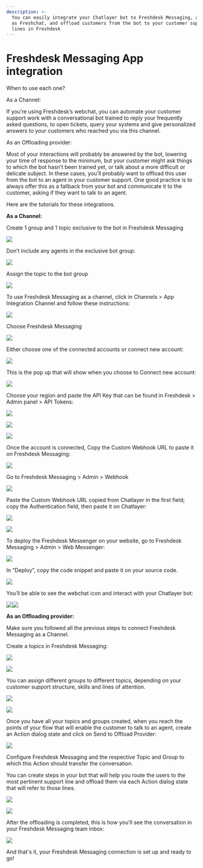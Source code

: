 ```yaml
---
description: >-
  You can easily integrate your Chatlayer bot to Freshdesk Messaging, also known
  as Freshchat, and offload customers from the bot to your customer support
  lines in Freshdesk
---
```


# Freshdesk Messaging App integration

When to use each one?

As a Channel:

If you’re using Freshdesk’s webchat, you can automate your customer support work with a conversational bot trained to reply your frequently asked questions, to open tickets, query your systems and give personalized answers to your customers who reached you via this channel.

As an Offloading provider:

Most of your interactions will probably be answered by the bot, lowering your time of response to the minimum, but your customer might ask things to which the bot hasn’t been trained yet, or talk about a more difficult or delicate subject. In these cases, you’ll probably want to offload this user from the bot to an agent in your customer support. One good practice is to always offer this as a fallback from your bot and communicate it to the customer, asking if they want to talk to an agent.

Here are the tutorials for these integrations.

**As a Channel:**

Create 1 group and 1 topic exclusive to the bot in Freshdesk Messaging

![](<../../.gitbook/assets/image (687).png>)

Don’t include any agents in the exclusive bot group:

![](<../../.gitbook/assets/image (688).png>)

Assign the topic to the bot group

![](<../../.gitbook/assets/image (714).png>)

To use Freshdesk Messaging as a channel, click in Channels > App Integration Channel and follow these instructions:

![](<../../.gitbook/assets/image (682).png>)

Choose Freshdesk Messaging

![](<../../.gitbook/assets/image (684) (1).png>)

Either choose one of the connected accounts or connect new account:

![](<../../.gitbook/assets/image (703) (1).png>)

This is the pop up that will show when you choose to Connect new account:

![](<../../.gitbook/assets/image (716).png>)

Choose your region and paste the API Key that can be found in Freshdesk > Admin panel > API Tokens:

![](<../../.gitbook/assets/image (693).png>)

![](<../../.gitbook/assets/image (705).png>)

![](<../../.gitbook/assets/image (707).png>)

Once the account is connected, Copy the Custom Webhook URL to paste it on Freshdesk Messaging:

![](<../../.gitbook/assets/image (715).png>)

Go to Freshdesk Messaging > Admin > Webhook

![](<../../.gitbook/assets/image (685) (1).png>)

Paste the Custom Webhook URL copied from Chatlayer in the first field; copy the Authentication field, then paste it on Chatlayer:

![](<../../.gitbook/assets/image (711) (1).png>)

![](<../../.gitbook/assets/image (671).png>)

To deploy the Freshdesk Messenger on your website, go to Freshdesk Messaging > Admin > Web Messenger:

![](<../../.gitbook/assets/image (677).png>)

In “Deploy”, copy the code snippet and paste it on your source code.

![](<../../.gitbook/assets/image (684) (1) (1).png>)

You’ll be able to see the webchat icon and interact with your Chatlayer bot:

![](<../../.gitbook/assets/image (695).png>)![](<../../.gitbook/assets/image (699).png>)

**As an Offloading provider:**

Make sure you followed all the previous steps to connect Freshdesk Messaging as a Channel.

Create a topics in Freshdesk Messaging:

![](<../../.gitbook/assets/image (712).png>)

![](<../../.gitbook/assets/image (708) (1).png>)

You can assign different groups to different topics, depending on your customer support structure, skills and lines of attention.

![](<../../.gitbook/assets/image (704) (1).png>)

![](<../../.gitbook/assets/image (718) (1).png>)

Once you have all your topics and groups created, when you reach the points of your flow that will enable the customer to talk to an agent, create an Action dialog state and click on Send to Offload Provider:

![](<../../.gitbook/assets/image (680).png>)

Configure Freshdesk Messaging and the respective Topic and Group to which this Action should transfer the conversation.

You can create steps in your bot that will help you route the users to the most pertinent support line and offload them via each Action dialog state that will refer to those lines.

![](<../../.gitbook/assets/image (720).png>)

![](<../../.gitbook/assets/image (717).png>)

After the offloading is completed, this is how you’ll see the conversation in your Freshdesk Messaging team inbox:

![](<../../.gitbook/assets/image (721).png>)

And that's it, your Freshdesk Messaging connection is set up and ready to go!
